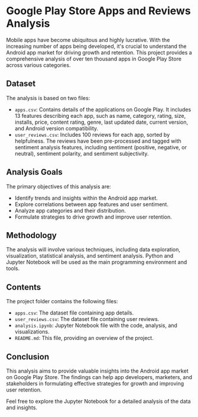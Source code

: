 <h1>Google Play Store Apps and Reviews Analysis</h1>

<p>Mobile apps have become ubiquitous and highly lucrative. With the increasing number of apps being developed, it's crucial to understand the Android app market for driving growth and retention. This project provides a comprehensive analysis of over ten thousand apps in Google Play Store across various categories.</p>

<h2>Dataset</h2>

<p>The analysis is based on two files:</p>

<ul>
  <li><code>apps.csv</code>: Contains details of the applications on Google Play. It includes 13 features describing each app, such as name, category, rating, size, installs, price, content rating, genre, last updated date, current version, and Android version compatibility.</li>
  <li><code>user_reviews.csv</code>: Includes 100 reviews for each app, sorted by helpfulness. The reviews have been pre-processed and tagged with sentiment analysis features, including sentiment (positive, negative, or neutral), sentiment polarity, and sentiment subjectivity.</li>
</ul>

<h2>Analysis Goals</h2>

<p>The primary objectives of this analysis are:</p>

<ul>
  <li>Identify trends and insights within the Android app market.</li>
  <li>Explore correlations between app features and user sentiment.</li>
  <li>Analyze app categories and their distribution.</li>
  <li>Formulate strategies to drive growth and improve user retention.</li>
</ul>

<h2>Methodology</h2>

<p>The analysis will involve various techniques, including data exploration, visualization, statistical analysis, and sentiment analysis. Python and Jupyter Notebook will be used as the main programming environment and tools.</p>

<h2>Contents</h2>

<p>The project folder contains the following files:</p>

<ul>
  <li><code>apps.csv</code>: The dataset file containing app details.</li>
  <li><code>user_reviews.csv</code>: The dataset file containing user reviews.</li>
  <li><code>analysis.ipynb</code>: Jupyter Notebook file with the code, analysis, and visualizations.</li>
  <li><code>README.md</code>: This file, providing an overview of the project.</li>
</ul>

<h2>Conclusion</h2>

<p>This analysis aims to provide valuable insights into the Android app market on Google Play Store. The findings can help app developers, marketers, and stakeholders in formulating effective strategies for growth and improving user retention.</p>

<p>Feel free to explore the Jupyter Notebook for a detailed analysis of the data and insights.</p>
